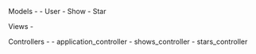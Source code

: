 Models -
    - User
    - Show
    - Star

Views -

Controllers -
    - application_controller
    - shows_controller
    - stars_controller

